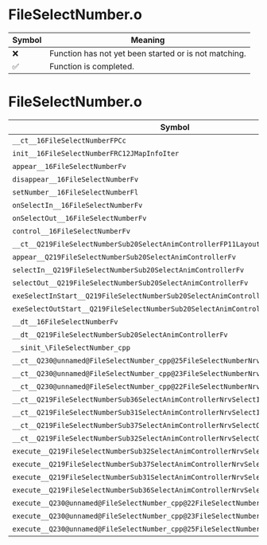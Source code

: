 # FileSelectNumber.o
| Symbol | Meaning 
| ------------- | ------------- 
| :x: | Function has not yet been started or is not matching. 
| :white_check_mark: | Function is completed. 


# FileSelectNumber.o
| Symbol | Decompiled? |
| ------------- | ------------- |
| `__ct__16FileSelectNumberFPCc` | :x: |
| `init__16FileSelectNumberFRC12JMapInfoIter` | :x: |
| `appear__16FileSelectNumberFv` | :x: |
| `disappear__16FileSelectNumberFv` | :x: |
| `setNumber__16FileSelectNumberFl` | :x: |
| `onSelectIn__16FileSelectNumberFv` | :x: |
| `onSelectOut__16FileSelectNumberFv` | :x: |
| `control__16FileSelectNumberFv` | :x: |
| `__ct__Q219FileSelectNumberSub20SelectAnimControllerFP11LayoutActor` | :x: |
| `appear__Q219FileSelectNumberSub20SelectAnimControllerFv` | :x: |
| `selectIn__Q219FileSelectNumberSub20SelectAnimControllerFv` | :x: |
| `selectOut__Q219FileSelectNumberSub20SelectAnimControllerFv` | :x: |
| `exeSelectInStart__Q219FileSelectNumberSub20SelectAnimControllerFv` | :x: |
| `exeSelectOutStart__Q219FileSelectNumberSub20SelectAnimControllerFv` | :x: |
| `__dt__16FileSelectNumberFv` | :x: |
| `__dt__Q219FileSelectNumberSub20SelectAnimControllerFv` | :x: |
| `__sinit_\FileSelectNumber_cpp` | :x: |
| `__ct__Q230@unnamed@FileSelectNumber_cpp@25FileSelectNumberNrvAppearFv` | :x: |
| `__ct__Q230@unnamed@FileSelectNumber_cpp@23FileSelectNumberNrvWaitFv` | :x: |
| `__ct__Q230@unnamed@FileSelectNumber_cpp@22FileSelectNumberNrvEndFv` | :x: |
| `__ct__Q219FileSelectNumberSub36SelectAnimControllerNrvSelectInStartFv` | :x: |
| `__ct__Q219FileSelectNumberSub31SelectAnimControllerNrvSelectInFv` | :x: |
| `__ct__Q219FileSelectNumberSub37SelectAnimControllerNrvSelectOutStartFv` | :x: |
| `__ct__Q219FileSelectNumberSub32SelectAnimControllerNrvSelectOutFv` | :x: |
| `execute__Q219FileSelectNumberSub32SelectAnimControllerNrvSelectOutCFP5Spine` | :x: |
| `execute__Q219FileSelectNumberSub37SelectAnimControllerNrvSelectOutStartCFP5Spine` | :x: |
| `execute__Q219FileSelectNumberSub31SelectAnimControllerNrvSelectInCFP5Spine` | :x: |
| `execute__Q219FileSelectNumberSub36SelectAnimControllerNrvSelectInStartCFP5Spine` | :x: |
| `execute__Q230@unnamed@FileSelectNumber_cpp@22FileSelectNumberNrvEndCFP5Spine` | :x: |
| `execute__Q230@unnamed@FileSelectNumber_cpp@23FileSelectNumberNrvWaitCFP5Spine` | :x: |
| `execute__Q230@unnamed@FileSelectNumber_cpp@25FileSelectNumberNrvAppearCFP5Spine` | :x: |
